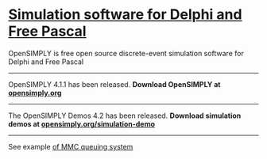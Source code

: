 # [Simulation software for Delphi and Free Pascal](https://github.com/opensimply/OpenSIMPLY/)
OpenSIMPLY is free open source discrete-event simulation software for Delphi and Free Pascal
***
OpenSIMPLY 4.1.1 has been released. **Download OpenSIMPLY at [opensimply.org](https://opensimply.org/)** 
***
The OpenSIMPLY Demos 4.2 has been released. **Download simulation demos at [opensimply.org/simulation-demo](https://opensimply.org/simulation-demo.php)**
***
See example [of MMC queuing system](https://github.com/opensimply/OpenSIMPLY/blob/main/MMCqueue.pas)
